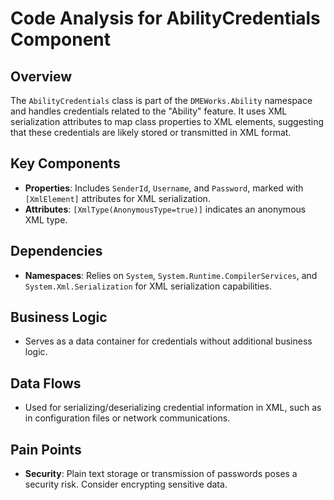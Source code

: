 # Code Analysis for AbilityCredentials Component

## Overview
The `AbilityCredentials` class is part of the `DMEWorks.Ability` namespace and handles credentials related to the "Ability" feature. It uses XML serialization attributes to map class properties to XML elements, suggesting that these credentials are likely stored or transmitted in XML format.

## Key Components
- **Properties**: Includes `SenderId`, `Username`, and `Password`, marked with `[XmlElement]` attributes for XML serialization.
- **Attributes**: `[XmlType(AnonymousType=true)]` indicates an anonymous XML type.

## Dependencies
- **Namespaces**: Relies on `System`, `System.Runtime.CompilerServices`, and `System.Xml.Serialization` for XML serialization capabilities.

## Business Logic
- Serves as a data container for credentials without additional business logic.

## Data Flows
- Used for serializing/deserializing credential information in XML, such as in configuration files or network communications.

## Pain Points
- **Security**: Plain text storage or transmission of passwords poses a security risk. Consider encrypting sensitive data.
